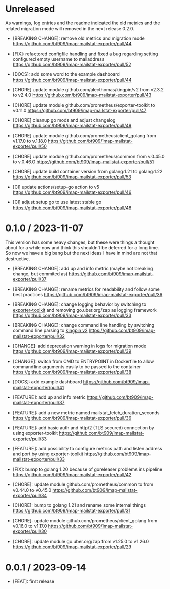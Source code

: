 # Unreleased

As warnings, log entries and the readme indicated the old metrics and the related migration mode will removed in the next release 0.2.0.

* [BREAKING CHANGE]: remove old metrics and migration mode https://github.com/bt909/imap-mailstat-exporter/pull/44

* [FIX]: refactored configfile handling and fixed a bug regarding setting configured empty username to mailaddress https://github.com/bt909/imap-mailstat-exporter/pull/52

* [DOCS]: add some word to the example dashboard https://github.com/bt909/imap-mailstat-exporter/pull/44

* [CHORE] update module github.com/alecthomas/kingpin/v2 from v2.3.2 to v2.4.0 https://github.com/bt909/imap-mailstat-exporter/pull/43
* [CHORE] update module github.com/prometheus/exporter-toolkit to v0.11.0 https://github.com/bt909/imap-mailstat-exporter/pull/47
* [CHORE] cleanup go mods and adjust changelog https://github.com/bt909/imap-mailstat-exporter/pull/49
* [CHORE] update module github.com/prometheus/client_golang from v1.17.0 to v.1.18.0 https://github.com/bt909/imap-mailstat-exporter/pull/50
* [CHORE] update module github.com/prometheus/common from v.0.45.0 to v.0.46.0 https://github.com/bt909/imap-mailstat-exporter/pull/51
* [CHORE] update build container version from golang:1.21 to golang:1.22 https://github.com/bt909/imap-mailstat-exporter/pull/53

* [CI] update actions/setup-go action to v5 https://github.com/bt909/imap-mailstat-exporter/pull/46
* [CI] adjust setup go to use latest stable go https://github.com/bt909/imap-mailstat-exporter/pull/48

# 0.1.0 / 2023-11-07

This version has some heavy changes, but these were things a thought about for a while now and think this shouldn't be deferred for a long time. So now we have a big bang but the next ideas I have in mind are not that destructive.

* [BREAKING CHANGE]: add up and info metric (maybe not breaking change, but commited as) https://github.com/bt909/imap-mailstat-exporter/pull/37
* [BREAKING CHANGE]: rename metrics for readability and follow some best practices https://github.com/bt909/imap-mailstat-exporter/pull/36
* [BREAKING CHANGE]: change logging behavior by switching to [exporter-toolkit](https://github.com/prometheus/exporter-toolkit) and removing go.uber.org/zap as logging framework https://github.com/bt909/imap-mailstat-exporter/pull/33
* [BREAKING CHANGE]: change command line handling by switching command line parsing to [kingpin v2](https://github.com/alecthomas/kingpin) https://github.com/bt909/imap-mailstat-exporter/pull/32

* [CHANGE]: add deprecation warning in logs for migration mode https://github.com/bt909/imap-mailstat-exporter/pull/39
* [CHANGE]: switch from CMD to ENTRYPOINT in Dockerfile to allow commandline arguments easily to be passed to the container https://github.com/bt909/imap-mailstat-exporter/pull/38

* [DOCS]: add example dashboard https://github.com/bt909/imap-mailstat-exporter/pull/41

* [FEATURE]: add up and info metric https://github.com/bt909/imap-mailstat-exporter/pull/37
* [FEATURE]: add a new metric named mailstat_fetch_duration_seconds https://github.com/bt909/imap-mailstat-exporter/pull/36
* [FEATURE]: add basic auth and http/2 (TLS secured) connection by using exporter-toolkit https://github.com/bt909/imap-mailstat-exporter/pull/33
* [FEATURE]: add possibility to configure metrics path and listen address and port by using exporter-toolkit https://github.com/bt909/imap-mailstat-exporter/pull/33

* [FIX]: bump to golang 1.20 because of goreleaser problems ins pipeline https://github.com/bt909/imap-mailstat-exporter/pull/42

* [CHORE]: update module github.com/prometheus/common to from v0.44.0 to v0.45.0 https://github.com/bt909/imap-mailstat-exporter/pull/34
* [CHORE]: bump to golang 1.21 and rename some internal things https://github.com/bt909/imap-mailstat-exporter/pull/31
* [CHORE]: update module github.com/prometheus/client_golang from v0.16.0 to v1.17.0 https://github.com/bt909/imap-mailstat-exporter/pull/30
* [CHORE]: update module go.uber.org/zap from v1.25.0 to v1.26.0 https://github.com/bt909/imap-mailstat-exporter/pull/29

# 0.0.1 / 2023-09-14

* [FEAT]: first release
